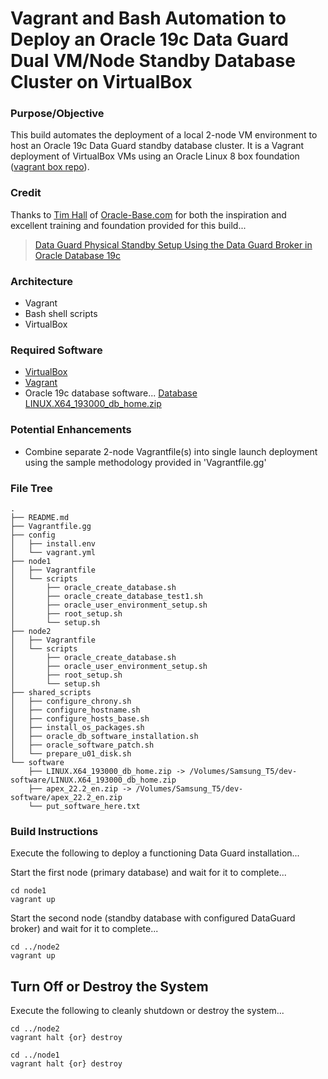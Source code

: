 # Vagrant and Bash Automation to Deploy an Oracle 19c Data Guard Dual VM/Node Standby Database Cluster on VirtualBox

### Purpose/Objective

This build automates the deployment of a local 2-node VM environment to host an Oracle 19c Data Guard standby database cluster. It is a Vagrant deployment of VirtualBox VMs using an Oracle Linux 8 box foundation ([vagrant box repo](https://app.vagrantup.com/boxes/search?utf8=%E2%9C%93&sort=updated&provider=&q=bento%2Foracle)). 

### Credit

Thanks to [Tim Hall](https://oracle-base.com/misc/site-info) of [Oracle-Base.com](https://oracle-base.com) for both the inspiration and excellent training and foundation provided for this build...

> [Data Guard Physical Standby Setup Using the Data Guard Broker in Oracle Database 19c](https://oracle-base.com/articles/19c/data-guard-setup-using-broker-19c)

### Architecture

* Vagrant
* Bash shell scripts
* VirtualBox

### Required Software

- [VirtualBox](https://www.virtualbox.org/wiki/Downloads)
- [Vagrant](https://www.vagrantup.com/downloads.html)
- Oracle 19c database software... [Database LINUX.X64_193000_db_home.zip](https://www.oracle.com/technetwork/database/enterprise-edition/downloads/oracle19c-linux-5462157.html)

### Potential Enhancements

- Combine separate 2-node Vagrantfile(s) into single launch deployment using the sample methodology provided in 'Vagrantfile.gg'

### File Tree

```
.
├── README.md
├── Vagrantfile.gg
├── config
│   ├── install.env
│   └── vagrant.yml
├── node1
│   ├── Vagrantfile
│   └── scripts
│       ├── oracle_create_database.sh
│       ├── oracle_create_database_test1.sh
│       ├── oracle_user_environment_setup.sh
│       ├── root_setup.sh
│       └── setup.sh
├── node2
│   ├── Vagrantfile
│   └── scripts
│       ├── oracle_create_database.sh
│       ├── oracle_user_environment_setup.sh
│       ├── root_setup.sh
│       └── setup.sh
├── shared_scripts
│   ├── configure_chrony.sh
│   ├── configure_hostname.sh
│   ├── configure_hosts_base.sh
│   ├── install_os_packages.sh
│   ├── oracle_db_software_installation.sh
│   ├── oracle_software_patch.sh
│   └── prepare_u01_disk.sh
└── software
    ├── LINUX.X64_193000_db_home.zip -> /Volumes/Samsung_T5/dev-software/LINUX.X64_193000_db_home.zip
    ├── apex_22.2_en.zip -> /Volumes/Samsung_T5/dev-software/apex_22.2_en.zip
    └── put_software_here.txt
```

### Build Instructions

Execute the following to deploy a functioning Data Guard installation...

Start the first node (primary database) and wait for it to complete...

```
cd node1
vagrant up
```

Start the second node (standby database with configured DataGuard broker) and wait for it to complete...

```
cd ../node2
vagrant up
```

## Turn Off or Destroy the System

Execute the following to cleanly shutdown or destroy the system...

```
cd ../node2
vagrant halt {or} destroy

cd ../node1
vagrant halt {or} destroy
```
